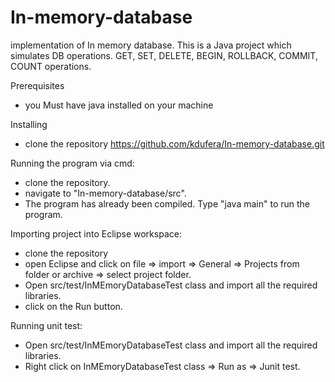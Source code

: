 
# In-memory-database
implementation of In memory database. This is a Java project which simulates DB operations.
 GET​,​ SET​,​ DELETE​, BEGIN, ROLLBACK, COMMIT, COUNT operations. 

Prerequisites
* you Must have java installed on your machine

Installing
* clone the repository https://github.com/kdufera/In-memory-database.git

Running the program via cmd:
* clone the repository.
* navigate to "In-memory-database/src".
* The program has already been compiled. Type "java main" to run the program.

Importing project into Eclipse workspace:
* clone the repository
* open Eclipse and click on file => import => General => Projects from folder or archive => select project folder.
* Open src/test/InMEmoryDatabaseTest class and import all the required libraries.
* click on the Run button.

Running unit test:
* Open src/test/InMEmoryDatabaseTest class and import all the required libraries.
* Right click on InMEmoryDatabaseTest class => Run as => Junit test.
